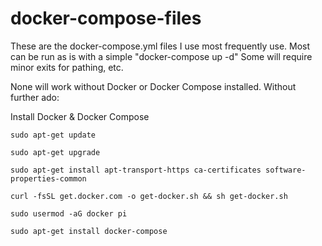 # docker-compose-files
These are the docker-compose.yml files I use most frequently use.
Most can be run as is with a simple "docker-compose up -d"
Some will require minor exits for pathing, etc.

None will work without Docker or Docker Compose installed.
Without further ado:

Install Docker & Docker Compose
```
sudo apt-get update
```
```
sudo apt-get upgrade
```
```
sudo apt-get install apt-transport-https ca-certificates software-properties-common
```
```
curl -fsSL get.docker.com -o get-docker.sh && sh get-docker.sh
```
```
sudo usermod -aG docker pi
```
```
sudo apt-get install docker-compose
```